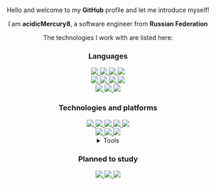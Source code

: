 <br />

<div align="center">

Hello and welcome to my __GitHub__ profile and let me introduce myself!

I am __acidicMercury8__, a software engineer from __Russian Federation__

The technologies I work with are listed here:

</div>

<h3 align="center">Languages</h3>

<div align="center">
  <a href="https://learn.microsoft.com/en-us/dotnet/csharp/">
    <img src="https://img.shields.io/badge/C%23_-%23239120.svg?&style=flat&logo=c%20sharp&logoColor=white" />
  </a>
  <a href="https://learn.microsoft.com/en-us/dotnet/visual-basic/">
    <img src="https://img.shields.io/badge/Visual_Basic-%23512BD4.svg?&style=flat&logo=dotnet&logoColor=white" />
  </a>
  <a href="https://isocpp.org/">
    <img src="https://img.shields.io/badge/C%2B%2B-%2300599C.svg?&style=flat&logo=c%2B%2B&logoColor=white" />
  </a>
  <a href="https://www.open-std.org/jtc1/sc22/wg14/">
    <img src="https://img.shields.io/badge/C-%23A8B9CC.svg?&style=flat&logo=c&logoColor=black" />
  </a>
</div>

<div align="center">
  <a href="https://www.lua.org/">
    <img src="https://img.shields.io/badge/Lua-%232C2D72.svg?&style=flat&logo=lua&logoColor=white" />
  </a>
  <a href="https://learn.microsoft.com/en-us/powershell/">
    <img src="https://img.shields.io/badge/PowerShell-%235391FE.svg?&style=flat&logo=powershell&logoColor=white" />
  </a>
  <a href="https://www.gnu.org/software/bash/">
    <img src="https://img.shields.io/badge/Bash-%234EAA25.svg?&style=flat&logo=gnu%20bash&logoColor=white" />
  </a>
  <a href="https://learn.microsoft.com/en-us/windows/console/">
    <img src="https://img.shields.io/badge/Windows%20Console-%234D4D4D.svg?&style=flat&logo=windows%20terminal&logoColor=white" />
  </a>
</div>

<div align="center">
  <a href="https://learn.microsoft.com/en-us/dotnet/desktop/wpf/xaml/">
    <img src="https://img.shields.io/badge/XAML-%230C54C2.svg?&style=flat&logo=xaml&logoColor=white" />
  </a>
  <a href="https://www.json.org/json-en.html">
    <img src="https://img.shields.io/badge/JSON-%23000000.svg?&style=flat&logo=json&logoColor=white" />
  </a>
  <a href="https://daringfireball.net/projects/markdown/">
    <img src="https://img.shields.io/badge/Markdown-%23000000.svg?&style=flat&logo=markdown&logoColor=white" />
  </a>
</div>

<h3 align="center">Technologies and platforms</h3>

<div align="center">
  <a href="https://learn.microsoft.com/en-us/dotnet/">
    <img src="https://img.shields.io/badge/.NET-%23512BD4.svg?&style=flat&logo=dotnet&logoColor=white" />
  </a>
  <a href="https://learn.microsoft.com/en-us/dotnet/desktop/winforms/">
    <img src="https://img.shields.io/badge/Windows_Forms-%23512BD4.svg?&style=flat&logo=dotnet&logoColor=white" />
  </a>
  <a href="https://learn.microsoft.com/en-us/dotnet/desktop/wpf/">
    <img src="https://img.shields.io/badge/WPF-%23512BD4.svg?&style=flat&logo=dotnet&logoColor=white" />
  </a>
  <a href="https://swagger.io/">
    <img src="https://img.shields.io/badge/Swagger-%2385EA2D.svg?&style=flat&logo=swagger&logoColor=black" />
  </a>
  <a href="https://nodejs.org/en/">
    <img src="https://img.shields.io/badge/Node.js-%23339933.svg?&style=flat&logo=node.js&logoColor=white" />
  </a>
</div>

<div align="center">
  <a href="https://www.docker.com/">
    <img src="https://img.shields.io/badge/Docker-%232496ED.svg?&style=flat&logo=docker&logoColor=white" />
  </a>
  <a href="https://kubernetes.io/">
    <img src="https://img.shields.io/badge/Kubernetes-%23326CE5.svg?&style=flat&logo=kubernetes&logoColor=white" />
  </a>
  <a href="https://helm.sh/">
    <img src="https://img.shields.io/badge/Helm-%230F1689.svg?&style=flat&logo=helm&logoColor=white" />
  </a>
</div>

<center><details><summary>Tools</summary>
<h3 align="center">Services and databases</h3>

<div align="center">
  <a href="https://github.com/">
    <img src="https://img.shields.io/badge/GitHub-%23181717.svg?&style=flat&logo=github&logoColor=white" />
  </a>
  <a href="https://gitlab.com/">
    <img src="https://img.shields.io/badge/GitLab-%23FCA121.svg?&style=flat&logo=gitlab&logoColor=black" />
  </a>
  <a href="https://bitbucket.org/">
    <img src="https://img.shields.io/badge/Bitbucket-%230052CC.svg?&style=flat&logo=bitbucket&logoColor=white" />
  </a>
  <a href="https://gitea.io/">
    <img src="https://img.shields.io/badge/Gitea-%23609926.svg?&style=flat&logo=gitea&logoColor=white" />
  </a>
</div>

<div align="center">
  <a href="https://learn.microsoft.com/en-us/sql/">
    <img src="https://img.shields.io/badge/Microsoft%20SQL%20Server-%23CC2927.svg?&style=flat&logo=microsoft%20sql%20server&logoColor=white" />
  </a>
  <a href="https://www.sqlite.org/">
    <img src="https://img.shields.io/badge/SQLite-%23003B57.svg?&style=flat&logo=sqlite&logoColor=white" />
  </a>
</div>

<div align="center">
  <a href="https://github.com/features/actions/">
    <img src="https://img.shields.io/badge/GitHub%20Actions-%232088FF.svg?&style=flat&logo=github%20actions&logoColor=white" />
  </a>
</div>

<h3 align="center">Development tools</h3>

<div align="center">
  <a href="https://git-scm.com/">
    <img src="https://img.shields.io/badge/Git-%23F05032.svg?&style=flat&logo=git&logoColor=white" />
  </a>
  <a href="https://git-lfs.github.com/">
    <img src="https://img.shields.io/badge/Git%20LFS-%23F64935.svg?&style=flat&logo=git%20lfs&logoColor=white" />
  </a>
  <a href="https://www.mercurial-scm.org/">
    <img src="https://img.shields.io/badge/Mercurial-%23999999.svg?&style=flat&logo=git&logoColor=white" />
  </a>
  <a href="https://subversion.apache.org/">
    <img src="https://img.shields.io/badge/Subversion-%23809CC9.svg?&style=flat&logo=subversion&logoColor=white" />
  </a>
  <a href="https://www.fossil-scm.org/">
    <img src="https://img.shields.io/badge/Fossil-%23548294.svg?&style=flat&logo=fossil%20scm&logoColor=white" />
  </a>
</div>

<div align="center">
  <a href="https://visualstudio.microsoft.com/">
    <img src="https://img.shields.io/badge/Visual%20Studio-%235C2D91.svg?&style=flat&logo=visual%20studio&logoColor=white" />
  </a>
  <a href="https://code.visualstudio.com/">
    <img src="https://img.shields.io/badge/Visual%20Studio%20Code-%23007ACC.svg?&style=flat&logo=visual%20studio%20code&logoColor=white" />
  </a>
  <a href="https://www.jetbrains.com/rider/">
    <img src="https://img.shields.io/badge/Rider-%23000000.svg?&style=flat&logo=rider&logoColor=white" />
  </a href>
  <a href="https://www.nuget.org/">
    <img src="https://img.shields.io/badge/NuGet-%23004880.svg?&style=flat&logo=nuget&logoColor=white" />
  </a>
</div>

<div align="center">
  <a href="https://www.postman.com/">
    <img src="https://img.shields.io/badge/Postman-%23FF6C37.svg?&style=flat&logo=postman&logoColor=white" />
  </a>
  <a href="https://developer.android.com/studio/">
    <img src="https://img.shields.io/badge/Android%20Studio-%233DDC84.svg?&style=flat&logo=android%20studio&logoColor=black" />
  </a>
</div>

<h3 align="center">Operation systems</h3>

<div align="center">
  <a href="https://en.wikipedia.org/wiki/Windows_10">
    <img src="https://img.shields.io/badge/Windows_10-%230078D6.svg?&style=flat&logo=windows&logoColor=white" />
  </a>
  <a href="https://en.wikipedia.org/wiki/Windows_XP">
    <img src="https://img.shields.io/badge/Windows%20XP-%23003399.svg?&style=flat&logo=windows%20xp&logoColor=white" />
  </a>
</div>

<div align="center">
  <a href="https://www.gnu.org/">
    <img src="https://img.shields.io/badge/GNU-%23A42E2B.svg?&style=flat&logo=gnu&logoColor=white" />
  </a>
  <a href="https://kernel.org/">
    <img src="https://img.shields.io/badge/Linux-%23FCC624.svg?&style=flat&logo=linux&logoColor=black" />
  </a>
  <a href="https://ubuntu.com/">
    <img src="https://img.shields.io/badge/Ubuntu-%23E95420.svg?&style=flat&logo=ubuntu&logoColor=white" />
  </a>
  <a href="https://manjaro.org/">
    <img src="https://img.shields.io/badge/Manjaro-%2335BF5C.svg?&style=flat&logo=manjaro&logoColor=white" />
  </a>
</div>

<div align="center">
  <a href="https://www.android.com/intl/en_us/">
    <img src="https://img.shields.io/badge/Android-%233DDC84.svg?&style=flat&logo=android&logoColor=black" />
  </a>
</div>

<h3 align="center">Other tools</h3>

<div align="center">
  <a href="https://www.mozilla.org/en-US/firefox/">
    <img src="https://img.shields.io/badge/Firefox-%23FF7139.svg?&style=flat&logo=firefox%20browser&logoColor=white" />
  </a>
  <a href="https://darkreader.org/">
    <img src="https://img.shields.io/badge/Dark%20Reader-%23141E24.svg?&style=flat&logo=dark%20reader&logoColor=white" />
  </a>
  <a href="https://www.virtualbox.org/">
    <img src="https://img.shields.io/badge/VirtualBox-%23183A61.svg?&style=flat&logo=virtualbox&logoColor=white" />
  </a>
</div>
</details>
</center>

<h3 align="center">Planned to study</h3>

<div align="center">
  <a href="https://learn.microsoft.com/en-us/xamarin/">
    <img src="https://img.shields.io/badge/Xamarin-%233498DB.svg?&style=flat&logo=xamarin&logoColor=white" />
  </a>
  <a href="https://learn.microsoft.com/en-us/dotnet/maui/">
    <img src="https://img.shields.io/badge/.NET_MAUI-%233498DB.svg?&style=flat&logo=xamarin&logoColor=white" />
  </a>
  <a href="https://www.haskell.org/">
    <img src="https://img.shields.io/badge/Haskell-%235D4F85.svg?&style=flat&logo=haskell&logoColor=white" />
  </a>
</div>
